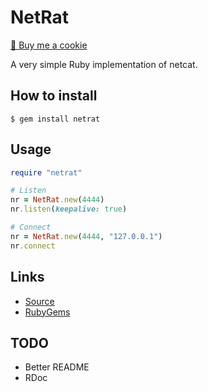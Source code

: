 # NetRat

<a href="https://www.buymeacoffee.com/mjwhitta">🍪 Buy me a cookie</a>

A very simple Ruby implementation of netcat.

## How to install

```
$ gem install netrat
```

## Usage

```ruby
require "netrat"

# Listen
nr = NetRat.new(4444)
nr.listen(keepalive: true)

# Connect
nr = NetRat.new(4444, "127.0.0.1")
nr.connect
```

## Links

- [Source](https://gitlab.com/mjwhitta/netrat)
- [RubyGems](https://rubygems.org/gems/netrat)

## TODO

- Better README
- RDoc
